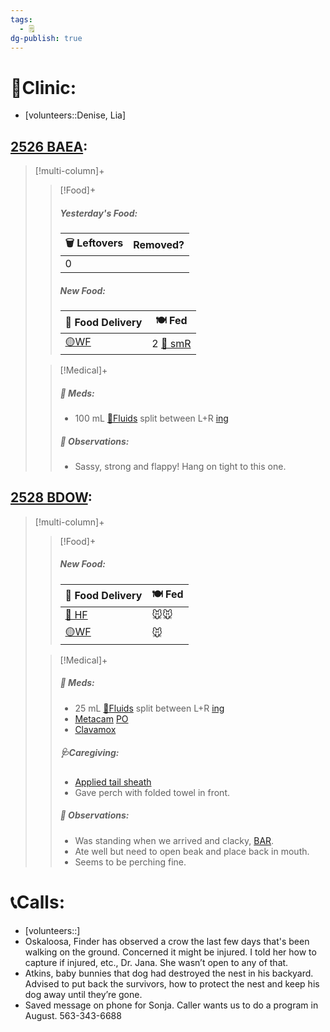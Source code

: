 ```yaml
---
tags:
  - 🗒️
dg-publish: true
---
```


# 🏥Clinic:
- [volunteers::Denise, Lia]

## [2526 BAEA](../RARE%20Birds/2526%20BAEA.md):
> [!multi-column]+
>
>> [!Food]+
>>##### Yesterday's Food:
>> |🗑️ Leftovers| Removed?
>> |---|---|
>>|0|
>>
>>##### New Food:
>> |🚚 Food Delivery| 🍽️ Fed|
>> |---|---|
>>|[🟡WF](../Admin/Codes/Whole%20food.md)|2 [🐀 smR](../Admin/Codes/Food/Small%20Rat.md)
>>
>
>> [!Medical]+
>>##### 💊 Meds:
>> - 100 mL [💉Fluids](../Admin/Codes/Medication/Fluids.md) split between L+R [ing](../Admin/Codes/inguinals.md)
>>
>> ##### 🔭 Observations:
>> - Sassy, strong and flappy! Hang on tight to this one.

## [2528 BDOW](../RARE%20Birds/2528%20BDOW.md):
> [!multi-column]+
>
>> [!Food]+
>>##### New Food:
>> |🚚 Food Delivery| 🍽️ Fed|
>> |---|---|
>>|[🫱 HF](../Admin/Codes/Handfed.md)|🐭🐭|
>>|[🟡WF](../Admin/Codes/Whole%20food.md)|🐭|
>>
>
>> [!Medical]+
>>##### 💊 Meds:
>> - 25 mL [💉Fluids](../Admin/Codes/Medication/Fluids.md) split between L+R [ing](../Admin/Codes/inguinals.md)
>> - [Metacam](../Admin/Codes/Medication/Metacam.md) [PO](../Admin/Codes/Per%20os.md)
>> - [Clavamox](../Admin/Codes/Medication/Clavamox.md)
>>
>>##### 🩺Caregiving:
>> - [Applied tail sheath](../Admin/Codes/Applied%20tail%20sheath.md)
>> - Gave perch with folded towel in front.
>>
>> ##### 🔭 Observations:
>> - Was standing when we arrived and clacky, [BAR](../Admin/Codes/Bright-Alert-Responsive-(BAR).md).
>> - Ate well but need to open beak and place back in mouth.
>> - Seems to be perching fine.

# 📞Calls:
- [volunteers::]
- Oskaloosa, Finder has observed a crow the last few days that's been walking on the ground. Concerned it might be injured. I told her how to capture if injured, etc., Dr. Jana. She wasn’t open to any of that.
- Atkins, baby bunnies that dog had destroyed the nest in his backyard. Advised to put back the survivors, how to protect the nest and keep his dog away until they’re gone.
- Saved message on phone for Sonja. Caller wants us to do a program in August. 563-343-6688
